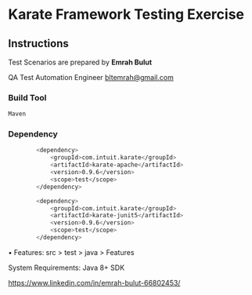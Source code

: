 # Karate Framework Testing Exercise

## Instructions

Test Scenarios are prepared by **Emrah Bulut**

QA Test Automation Engineer
bltemrah@gmail.com

### Build Tool
```bash
Maven
```

### Dependency
```bash
        <dependency>
            <groupId>com.intuit.karate</groupId>
            <artifactId>karate-apache</artifactId>
            <version>0.9.6</version>
            <scope>test</scope>
        </dependency>

        <dependency>
            <groupId>com.intuit.karate</groupId>
            <artifactId>karate-junit5</artifactId>
            <version>0.9.6</version>
            <scope>test</scope>
        </dependency>
```

• Features: src > test > java > Features

System Requirements: Java 8+ SDK

https://www.linkedin.com/in/emrah-bulut-66802453/
